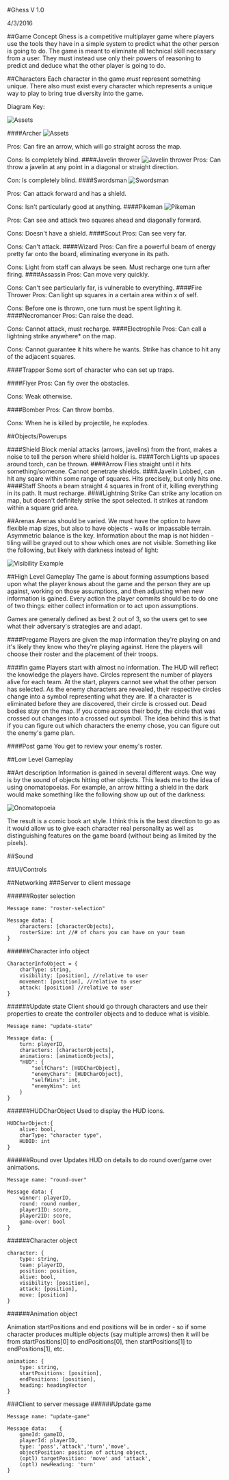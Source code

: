 #Ghess
V 1.0

4/3/2016

##Game Concept
Ghess is a competitive multiplayer game where players use the tools they have in a simple system to predict what the other person is going to do. The game is meant to eliminate all technical skill necessary from a user. They must instead use only their powers of reasoning to predict and deduce what the other player is going to do.


##Characters
Each character in the game *must* represent something unique. There also must exist every character which represents a unique way to play to bring true diversity into the game.

Diagram Key:

![Assets](GDDAssets/Chars/Key.png)

 
####Archer
![Assets](GDDAssets/Chars/Archer.png)

Pros: Can fire an arrow, which will go straight across the map.

Cons: Is completely blind.
####Javelin thrower
![Javelin thrower](GDDAssets/Chars/JavelinThrower.png)
Pros: Can throw a javelin at any point in a diagonal or straight direction.

Con: Is completely blind.
####Swordsman
![Swordsman](GDDAssets/Chars/SwordsMan.png)

Pros: Can attack forward and has a shield.

Cons: Isn't particularly good at anything. 
####Pikeman
![Pikeman](GDDAssets/Chars/Pikeman.png)

Pros: Can see and attack two squares ahead and diagonally forward.

Cons: Doesn't have a shield.
####Scout
Pros: Can see very far.

Cons: Can't attack.
####Wizard
Pros: Can fire a powerful beam of energy pretty far onto the board, eliminating everyone in its path.

Cons: Light from staff can always be seen. Must recharge one turn after firing.
####Assassin
Pros: Can move very quickly.

Cons: Can't see particularly far, is vulnerable to everything.
####Fire Thrower
Pros: Can light up squares in a certain area within x of self. 

Cons: Before one is thrown, one turn must be spent lighting it.
####Necromancer
Pros: Can raise the dead.

Cons: Cannot attack, must recharge.
####Electrophile
Pros: Can call a lightning strike anywhere* on the map.

Cons: Cannot guarantee it hits where he wants. Strike has chance to hit any of the adjacent squares.

####Trapper
Some sort of character who can set up traps.

####Flyer
Pros: Can fly over the obstacles.

Cons: Weak otherwise.

####Bomber
Pros: Can throw bombs.

Cons: When he is killed by projectile, he explodes.


##Objects/Powerups

####Shield
Block menial attacks (arrows, javelins) from the front, makes a noise to tell the person where shield holder is.
####Torch
Lights up spaces around torch, can be thrown.
####Arrow
Flies straight until it hits something/someone. Cannot penetrate shields.
####Javelin
Lobbed, can hit any sqare within some range of squares. Hits precisely, but only hits one.
####Staff
Shoots a beam straight 4 squares in front of it, killing everything in its path. It must recharge.
####Lightning Strike
Can strike any location on map, but doesn't definitely strike the spot selected. It strikes at random within a square grid area.

##Arenas
Arenas should be varied. We must have the option to have flexible map sizes, but also to have objects - walls or impassable terrain. Asymmetric balance is the key. Information about the map is not hidden - tiling will be grayed out to show which ones are not visible. Something like the following, but likely with darkness instead of light:

![Visibility Example](GDDAssets/visibilityExample.jpg)


##High Level Gameplay 
The game is about forming assumptions based upon what the player knows about the game and the person they are up against, working on those assumptions, and then adjusting when new information is gained. Every action the player commits should be to do one of two things: either collect information or to act upon assumptions.

Games are generally defined as best 2 out of 3, so the users get to see what their adversary's strategies are and adapt.

####Pregame
Players are given the map information they're playing on and it's likely they know who they're playing against. Here the players will choose their roster and the placement of their troops.

####In game
Players start with almost no information. The HUD will reflect the knowledge the players have. Circles represent the number of players alive for each team. At the start, players cannot see what the other person has selected. As the enemy characters are revealed, their respective circles change into a symbol representing what they are. If a character is eliminated before they are discovered, their circle is crossed out. Dead bodies stay on the map. If you come across their body, the circle that was crossed out changes into a crossed out symbol. The idea behind this is that if you can figure out which characters the enemy chose, you can figure out the enemy's game plan.

####Post game
You get to review your enemy's roster. 

##Low Level Gameplay


##Art description
Information is gained in several different ways. One way is by the sound of objects hitting other objects. This leads me to the idea of using onomatopoeias. For example, an arrow hitting a shield in the dark would make something like the following show up out of the darkness:

![Onomatopoeia](GDDAssets/onomatopoeia.png)

The result is a comic book art style. I think this is the best direction to go as it would allow us to give each character real personality as well as distinguishing features on the game board (without being as limited by the pixels).

##Sound


##UI/Controls


##Networking
###Server to client message

######Roster selection
```
Message name: "roster-selection"

Message data: {
	characters: [characterObjects],
	rosterSize: int //# of chars you can have on your team
}

```
######Character info object

```
CharacterInfoObject = {
	charType: string,
	visibility: [position], //relative to user
	movement: [position], //relative to user
	attack: [position] //relative to user
}
```

######Update state
Client should go through characters and use their properties to create the controller objects and to deduce what is visible.

```
Message name: "update-state"

Message data: {
	turn: playerID,
	characters: [characterObjects],
	animations: [animationObjects],
	"HUD": {
		"selfChars": [HUDCharObject],
		"enemyChars": [HUDCharObject],
		"selfWins": int,
		"enemyWins": int
	}
}

```
######HUDCharObject
Used to display the HUD icons.


```
HUDCharObject:{
	alive: bool,
	charType: "character type",
	HUDID: int
}
```

######Round over
Updates HUD on details to do round over/game over animations.

```
Message name: "round-over"

Message data: {
	winner: playerID,
	round: round number,
	player1ID: score,
	player2ID: score,
	game-over: bool
}
```
######Character object
```
character: {
	type: string,
	team: playerID,
	position: position,
	alive: bool,
	visibility: [position],
	attack: [position],
	move: [position]
}
```

######Animation object

Animation startPositions and end positions will be in order - so if some character produces multiple objects (say multiple arrows) then it will be from startPositions[0] to endPositions[0], then startPositions[1] to endPositions[1], etc.

```
animation: {
	type: string,
	startPositions: [position],
	endPositions: [position],
	heading: headingVector
}
```

###Client to server message
######Update game
```
Message name: "update-game" 

Message data:	 {
	gameId: gameID,
	playerId: playerID,
	type: 'pass','attack','turn','move',
	objectPosition: position of acting object,
	(optl) targetPosition: 'move' and 'attack',
	(optl) newHeading: 'turn'
}
```

